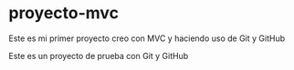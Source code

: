 # proyecto-mvc
Este es mi primer proyecto creo con MVC y haciendo uso de Git y GitHub

Este es un proyecto de prueba con Git y GitHub
